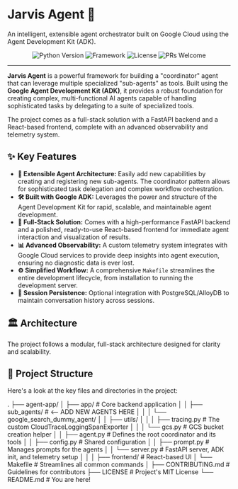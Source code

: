 # Jarvis Agent 🤖

An intelligent, extensible agent orchestrator built on Google Cloud using the Agent Development Kit (ADK).

<p align="center">
  <img src="https://img.shields.io/badge/Python-3.10+-blue.svg" alt="Python Version">
  <img src="https://img.shields.io/badge/Framework-FastAPI%20%7C%20React-green.svg" alt="Framework">
  <img src="https://img.shields.io/badge/License-MIT-blue.svg" alt="License">
  <img src="https://img.shields.io/badge/PRs-welcome-brightgreen.svg" alt="PRs Welcome">
</p>

---

**Jarvis Agent** is a powerful framework for building a "coordinator" agent that can leverage multiple specialized "sub-agents" as tools. Built using the **Google Agent Development Kit (ADK)**, it provides a robust foundation for creating complex, multi-functional AI agents capable of handling sophisticated tasks by delegating to a suite of specialized tools.

The project comes as a full-stack solution with a FastAPI backend and a React-based frontend, complete with an advanced observability and telemetry system.

## ✨ Key Features

-   **🤖 Extensible Agent Architecture:** Easily add new capabilities by creating and registering new sub-agents. The coordinator pattern allows for sophisticated task delegation and complex workflow orchestration.
-   **🛠️ Built with Google ADK:** Leverages the power and structure of the Agent Development Kit for rapid, scalable, and maintainable agent development.
-   **🚀 Full-Stack Solution:** Comes with a high-performance FastAPI backend and a polished, ready-to-use React-based frontend for immediate agent interaction and visualization of results.
-   **📊 Advanced Observability:** A custom telemetry system integrates with Google Cloud services to provide deep insights into agent execution, ensuring no diagnostic data is ever lost.
-   **⚙️ Simplified Workflow:** A comprehensive `Makefile` streamlines the entire development lifecycle, from installation to running the development server.
-   **💾 Session Persistence:** Optional integration with PostgreSQL/AlloyDB to maintain conversation history across sessions.

## 🏛️ Architecture

The project follows a modular, full-stack architecture designed for clarity and scalability.


## 📁 Project Structure

Here's a look at the key files and directories in the project:

.
├── agent-app/
│   ├── app/                      # Core backend application
│   │   ├── sub_agents/           # <-- ADD NEW AGENTS HERE
│   │   │   └── google_search_dummy_agent/
│   │   ├── utils/
│   │   │   ├── tracing.py        # The custom CloudTraceLoggingSpanExporter
│   │   │   └── gcs.py            # GCS bucket creation helper
│   │   ├── agent.py              # Defines the root coordinator and its tools
│   │   ├── config.py             # Shared configuration
│   │   ├── prompt.py             # Manages prompts for the agents
│   │   └── server.py             # FastAPI server, ADK init, and telemetry setup
│   │
│   ├── frontend/                 # React-based UI
│   └── Makefile                  # Streamlines all common commands
│
├── CONTRIBUTING.md               # Guidelines for contributors
├── LICENSE                       # Project's MIT License
└── README.md                     # You are here!


